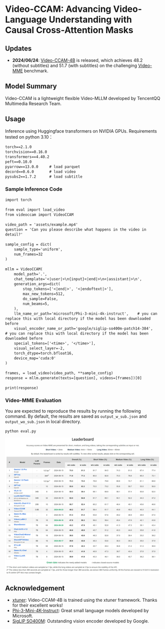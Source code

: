 # Video-CCAM: Advancing Video-Language Understanding with Causal Cross-Attention Masks

## Updates

- **2024/06/24**: [Video-CCAM-4B](https://huggingface.co/JaronTHU/Video-CCAM-4B) is released, which achieves 48.2 (without subtitles) and 51.7 (with subtitles) on the challenging [Video-MME](https://video-mme.github.io/home_page.html) benchmark.

## Model Summary

Video-CCAM is a lightweight flexible Video-MLLM developed by TencentQQ Multimedia Research Team.

## Usage

Inference using Huggingface transformers on NVIDIA GPUs. Requirements tested on python 3.10：
```
torch==2.1.0
torchvision==0.16.0
transformers==4.40.2
peft==0.10.0
pyarrow==13.0.0     # load parquet
decord==0.6.0       # load video
pysubs2==1.7.2      # load subtitle
```

### Sample Inference Code

```
import torch

from eval import load_video
from videoccam import VideoCCAM

video_path = 'assets/example.mp4'
question = 'Can you please describe what happens in the video in detail?'

sample_config = dict(
    sample_type='uniform',
    num_frames=32
)

mllm = VideoCCAM(
    model_path='.',
    chat_template='<|user|>\n{input}<|end|>\n<|assistant|>\n',
    generation_args=dict(
        stop_tokens=['<|end|>', '<|endoftext|>'],
        max_new_tokens=512,
        do_sample=False,
        num_beams=5,
    ),
    llm_name_or_path='microsoft/Phi-3-mini-4k-instruct',    # you can replace this with local directory if the model has been downloaded before
    visual_encoder_name_or_path='google/siglip-so400m-patch14-384',     # you can replace this with local directory if the model has been downloaded before
    special_tokens=['<time>', '</time>'],
    visual_select_layer=-2,
    torch_dtype=torch.bfloat16,
    device_map='cuda:0'
)

frames, = load_video(video_path, **sample_config)
response = mllm.generate(texts=[question], videos=[frames])[0]

print(response)
```

### Video-MME Evaluation

You are expected to reproduce the results by running the following command. By default, the results are saved as `output_w_sub.json` and `output_wo_sub.json` in local directory.

```
python eval.py
```

![title](assets/videomme_leaderboard_20240624.png)

## Acknowledgement

* [xtuner](https://github.com/InternLM/xtuner): Video-CCAM-4B is trained using the xtuner framework. Thanks for their excellent works!
* [Phi-3-Mini-4K-Instruct](https://huggingface.co/microsoft/Phi-3-mini-4k-instruct): Great small language models developed by Microsoft.
* [SigLIP SO400M](https://huggingface.co/google/siglip-so400m-patch14-384): Outstanding vision encoder developed by Google.

